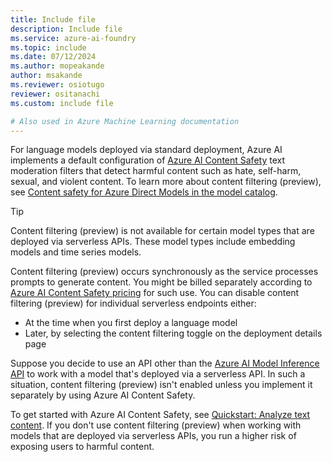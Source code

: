 ```yaml
---
title: Include file
description: Include file
ms.service: azure-ai-foundry
ms.topic: include
ms.date: 07/12/2024
ms.author: mopeakande
author: msakande
ms.reviewer: osiotugo
reviewer: ositanachi
ms.custom: include file

# Also used in Azure Machine Learning documentation
---
```


For language models deployed via standard deployment, Azure AI implements a default configuration of [Azure AI Content Safety](../../ai-services/content-safety/overview.md) text moderation filters that detect harmful content such as hate, self-harm, sexual, and violent content. To learn more about content filtering (preview), see [Content safety for Azure Direct Models in the model catalog](../concepts/model-catalog-content-safety.md). 

> [!TIP]
> Content filtering (preview) is not available for certain model types that are deployed via serverless APIs. These model types include embedding models and time series models.

Content filtering (preview) occurs synchronously as the service processes prompts to generate content. You might be billed separately according to [Azure AI Content Safety pricing](https://azure.microsoft.com/pricing/details/cognitive-services/content-safety/) for such use. You can disable content filtering (preview) for individual serverless endpoints either:

- At the time when you first deploy a language model
- Later, by selecting the content filtering toggle on the deployment details page

Suppose you decide to use an API other than the [Azure AI Model Inference API](/azure/ai-studio/reference/reference-model-inference-api) to work with a model that's deployed via a serverless API. In such a situation, content filtering (preview) isn't enabled unless you implement it separately by using Azure AI Content Safety.

To get started with Azure AI Content Safety, see [Quickstart: Analyze text content](/azure/ai-services/content-safety/quickstart-text). If you don't use content filtering (preview) when working with models that are deployed via serverless APIs, you run a higher risk of exposing users to harmful content.
